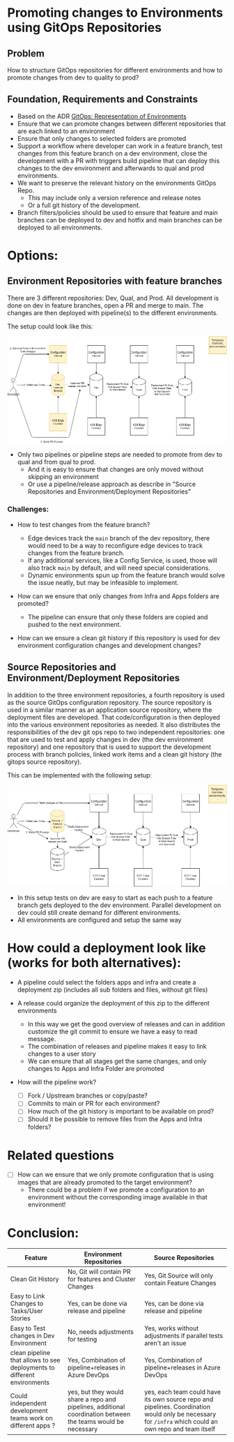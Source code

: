 # Promoting changes to Environments using GitOps Repositories

## Problem
How to structure GitOps repositories for different environments and how to promote changes from dev to quality to prod?

## Foundation, Requirements and Constraints 
- Based on the ADR [GitOps: Representation of Environments](./GitOpsEnvironments.md)
- Ensure that we can promote changes between different repositories that are each linked to an environment
- Ensure that only changes to selected folders are promoted
- Support a workflow where developer can work in a feature branch, test changes from this feature branch on a dev environment, close the development with a PR with triggers build pipeline that can deploy this changes to the dev environment and afterwards to qual and prod environments.
- We want to preserve the relevant history on the environments GitOps Repo.
  - This may include only a version reference and release notes
  - Or a full git history of the development.
- Branch filters/policies should be used to ensure that feature and main branches can be deployed to dev and hotfix and main branches can be deployed to all environments.

# Options:

## Environment Repositories with feature branches
There are 3 different repositories: Dev, Qual, and Prod.
All development is done on dev in feature branches, open a PR and merge to main. The changes are then deployed with pipeline(s) to the different environments.

The setup could look like this:

![EnvironmentRepos](./images/GitOpsEnvironmentPipeline/EnvironmentRepos.drawio.png)

- Only two pipelines or pipeline steps are needed to promote from dev to qual and from qual to prod.
  - And it is easy to ensure that changes are only moved without skipping an environment
  - Or use a pipeline/release approach as describe in "Source Repositories and Environment/Deployment Repositories"


### Challenges:
- How to test changes from the feature branch?
  - Edge devices track the `main` branch of the dev repository, there would need to be a way to reconfigure edge devices to track changes from the feature branch.
  - If any additional services, like a Config Service, is used, those will also track `main` by default, and will need special considerations.
  - Dynamic environments spun up from the feature branch would solve the issue neatly, but may be infeasible to implement.

- How can we ensure that only changes from Infra and Apps folders are promoted?
  - The pipeline can ensure that only these folders are copied and pushed to the next environment.
- How can we ensure a clean git history if this repository is used for dev environment configuration changes and development changes? 


## Source Repositories and Environment/Deployment Repositories
In addition to the three environment repositories, a fourth repository is used as the source GitOps configuration repository. The source repository is used in a similar manner as an application source repository, where the deployment files are developed. That code/configuration is then deployed into the various environment repositories as needed. It also distributes the responsibilities of the dev git ops repo to two independent repositories: one that are used to test and apply changes in dev (the dev environment repository) and one repository that is used to support the development process with branch policies, linked work items and a clean git history (the gitops source repository).

This can be implemented with the following setup:

![EnvironmentRepos](./images/GitOpsEnvironmentPipeline/SourceRepo.drawio.png)

- In this setup tests on dev are easy to start as each push to a feature branch gets deployed to the dev environment. Parallel development on dev could still create demand for different environments.
- All environments are configured and setup the same way

# How could a deployment look like (works for both alternatives):
  - A pipeline could select the folders apps and infra and create a deployment zip (includes all sub folders and files, without git files)
  - A release could organize the deployment of this zip to the different environments
    - In this way we get the good overview of releases and can in addition customize the git commit to ensure we have a easy to read message.
    - The combination of releases and pipeline makes it easy to link changes to a user story 
    - We can ensure that all stages get the same changes, and only changes to Apps and Infra Folder are promoted

- How will the pipeline work? 
  - [ ] Fork / Upstream branches or copy/paste?
  - [ ] Commits to main or PR for each environment?
  - [ ] How much of the git history is important to be available on prod?
  - [ ] Should it be possible to remove files from the Apps and Infra folders?

# Related questions
- [ ] How can we ensure that we only promote configuration that is using images that are already promoted to the target environment? 
  - There could be a problem if we promote a configuration to an environment without the corresponding image available in that environment!

# Conclusion:

| Feature | Environment Repositories |Source Repositories |
|--------------|--------------|--------------|
| Clean Git History | No, Git will contain PR for features and Cluster Changes |        Yes, Git Source will only contain Feature Changes |
| Easy to Link Changes to Tasks/User Stories | Yes, can be done via release and pipeline | Yes, can be done via release and pipeline |
| Easy to Test changes in Dev Environment | No, needs adjustments for testing | Yes, works without adjustments if parallel tests aren't an issue |
| clean pipeline that allows to see deployments to different environments | Yes, Combination of pipeline+releases in Azure DevOps | Yes, Combination of pipeline+releases in Azure DevOps |
| Could independent development teams work on different apps ? | yes, but they would share a repo and pipelines, additional coordination between the teams would be necessary | yes, each team could have its own source repo and pipelines. Coordination would only be necessary for `/infra` which could an own repo and team itself  | 
